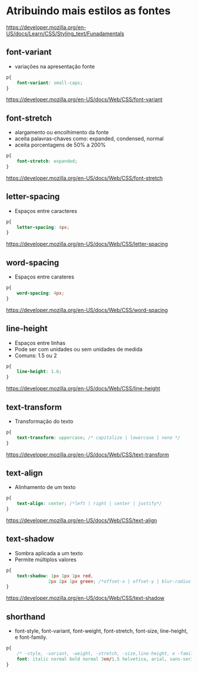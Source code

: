 # Atribuindo mais estilos as fontes

https://developer.mozilla.org/en-US/docs/Learn/CSS/Styling_text/Funadamentals

## font-variant

* variações na apresentação fonte

```css
p{
    font-variant: small-caps;
}
```

https://developer.mozilla.org/en-US/docs/Web/CSS/font-variant

## font-stretch

* alargamento ou encolhimento da fonte
* aceita palavras-chaves como: expanded, condensed, normal
* aceita porcentagens de 50% a 200%

```css
p{
    font-stretch: expanded;
}
```
https://developer.mozilla.org/en-US/docs/Web/CSS/font-stretch

## letter-spacing

* Espaços entre caracteres 

```css
p{
    letter-spacing: 4px;
}
```
https://developer.mozilla.org/en-US/docs/Web/CSS/letter-spacing

## word-spacing

* Espaços entre carateres

```css
p{
    word-spacing: 4px;
}
```
https://developer.mozilla.org/en-US/docs/Web/CSS/word-spacing

## line-height

* Espaços entre linhas
* Pode ser com unidades ou sem unidades de medida
* Comuns: 1.5 ou 2

```css
p{
    line-height: 1.6;
}
```

https://developer.mozilla.org/en-US/docs/Web/CSS/line-height


## text-transform

* Transformação do texto

```css
p{
    text-transform: uppercase; /* capitalize | lowercase | none */
}
```
https://developer.mozilla.org/en-US/docs/Web/CSS/text-transform

## text-align

* Alinhamento de um texto

```css
p{
    text-align: center; /*left | right | center | justify*/
}
```

https://developer.mozilla.org/en-US/docs/Web/CSS/text-align

## text-shadow 

* Sombra aplicada a um texto
* Permite múltiplos valores

```css
p{
    text-shadow: 1px 1px 1px red,
                2px 2px 1px green; /*offset-x | offset-y | blur-radius | color */
}
```

https://developer.mozilla.org/en-US/docs/Web/CSS/text-shadow

## shorthand

* font-style, font-variant, font-weight, font-stretch, font-size, line-height, e font-family.

```css
p{
    /* -style, -variant, -weight, -stretch, -size,line-height, e -family.*/
    font: italic normal bold normal 3em/1.5 helvetica, arial, sans-serif;
}
```